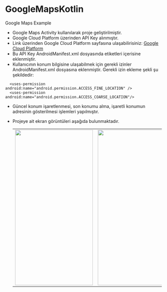 # GoogleMapsKotlin
Google Maps Example
- Google Maps Activity kullanılarak proje geliştirilmiştir.
- Google Cloud Platform üzerinden API Key alınmıştır.
- Link üzerinden Google Cloud Platform sayfasına ulaşabilirisiniz: [Google Cloud Platform](https://console.cloud.google.com/projectcreate?_ga=2.153696440.1895771675.1653651679-1273889845.1646821118)
- Bu API Key AndroidManifest.xml dosyasında <meta-data> etiketleri içerisine eklenmiştir.
- Kullanıcının konum bilgisine ulaşabilmek için gerekli izinler AndroidManifest.xml dosyasına eklenmiştir. Gerekli izin ekleme şekli şu şekildedir:
```
  <uses-permission android:name="android.permission.ACCESS_FINE_LOCATION" />
  <uses-permission android:name="android.permission.ACCESS_COARSE_LOCATION"/>
```
- Güncel konum işaretlenmesi, son konumu alma, işaretli konumun adresinin gösterilmesi işlemleri yapılmıştır.
- Projeye ait ekran görüntüleri aşağıda bulunmaktadır.
  
  <table>
<tr>
  <td>
<img src="https://user-images.githubusercontent.com/99657258/170789048-5dc543a5-7a21-459b-ba27-bae353672c84.png"  width="250" height="500">
    </td>
 <td>     
<img src="https://user-images.githubusercontent.com/99657258/170789073-9410c52a-7e78-400c-9ac4-7b9a13f796a3.jpg"  width="250" height="500">
  </td>
  <td>
    <img src="https://user-images.githubusercontent.com/99657258/170789076-f387956f-2278-489c-9d55-dbffa5686213.jpg"  width="250" height="500">
    
  </td>

  </tr>
  </table>

  
